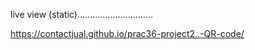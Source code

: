 live view (static)..............................

https://contactjual.github.io/prac36-project2..-QR-code/

